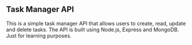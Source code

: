 ## Task Manager API
This is a simple task manager API that allows users to create, read, update and delete tasks. The API is built using Node.js, Express and MongoDB.
Just for learning purposes.